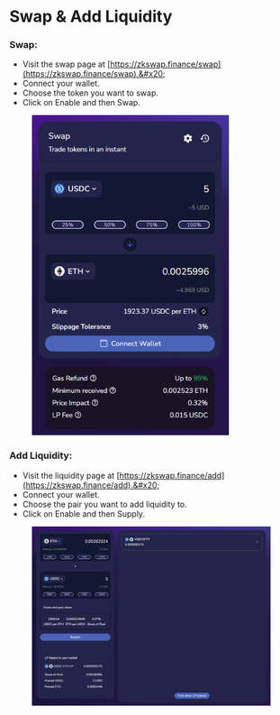# Swap & Add Liquidity

### Swap:

* Visit the swap page at [https://zkswap.finance/swap](https://zkswap.finance/swap).&#x20;
* Connect your wallet.&#x20;
* Choose the token you want to swap.&#x20;
* Click on Enable and then Swap.

<figure><img src="../../.gitbook/assets/image (23).png" alt="" width="350"><figcaption></figcaption></figure>

### Add Liquidity:

* Visit the liquidity page at [https://zkswap.finance/add](https://zkswap.finance/add).&#x20;
* Connect your wallet.&#x20;
* Choose the pair you want to add liquidity to.&#x20;
* Click on Enable and then Supply.

<figure><img src="../../.gitbook/assets/image (9).png" alt=""><figcaption></figcaption></figure>
